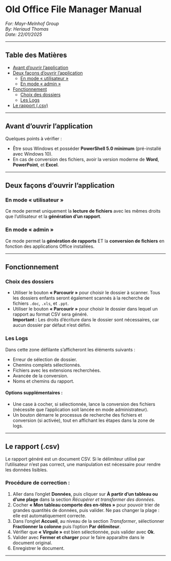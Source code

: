 
# Old Office File Manager Manual

_For: Mayr-Melnhof Group_  
_By: Heriaud Thomas_  
_Date: 22/01/2025_

---

## Table des Matières

- [Avant d’ouvrir l’application](#avant-douvrir-lapplication)
- [Deux façons d’ouvrir l’application](#deux-façons-douvrir-lapplication)
  - [En mode « utilisateur »](#en-mode-utilisateur)
  - [En mode « admin »](#en-mode-admin)
- [Fonctionnement](#fonctionnement)
  - [Choix des dossiers](#choix-des-dossiers)
  - [Les Logs](#les-logs)
- [Le rapport (.csv)](#le-rapport-csv)

---

## Avant d’ouvrir l’application

Quelques points à vérifier :

- Être sous Windows et posséder **PowerShell 5.0 minimum** (pré-installé avec Windows 10).
- En cas de conversion des fichiers, avoir la version moderne de **Word**, **PowerPoint**, et **Excel**.

---

## Deux façons d’ouvrir l’application

### En mode « utilisateur »
Ce mode permet uniquement la **lecture de fichiers** avec les mêmes droits que l’utilisateur et la **génération d’un rapport**.

### En mode « admin »
Ce mode permet la **génération de rapports** ET la **conversion de fichiers** en fonction des applications Office installées.

---

## Fonctionnement

### Choix des dossiers

- Utiliser le bouton **« Parcourir »** pour choisir le dossier à scanner. Tous les dossiers enfants seront également scannés à la recherche de fichiers `.doc`, `.xls`, et `.ppt`.
- Utiliser le bouton **« Parcourir »** pour choisir le dossier dans lequel un rapport au format CSV sera généré.  
  **Important :** Les droits d’écriture dans le dossier sont nécessaires, car aucun dossier par défaut n’est défini.



### Les Logs

Dans cette zone défilante s’afficheront les éléments suivants :
- Erreur de sélection de dossier.
- Chemins complets sélectionnés.
- Fichiers avec les extensions recherchées.
- Avancée de la conversion.
- Noms et chemins du rapport.



#### Options supplémentaires :
+ Une case à cocher, si sélectionnée, lance la conversion des fichiers (nécessite que l’application soit lancée en mode administrateur).
+ Un bouton démarre le processus de recherche des fichiers et conversion (si activée), tout en affichant les étapes dans la zone de logs.

---

## Le rapport (.csv)

Le rapport généré est un document CSV. Si le délimiteur utilisé par l’utilisateur n’est pas correct, une manipulation est nécessaire pour rendre les données lisibles.

### Procédure de correction :

1. Aller dans l’onglet **Données**, puis cliquer sur **À partir d’un tableau ou d’une plage** dans la section _Récupérer et transformer des données_.
2. Cocher **« Mon tableau comporte des en-têtes »** pour pouvoir trier de grandes quantités de données, puis valider. Ne pas changer la plage : elle est automatiquement correcte.
3. Dans l’onglet **Accueil**, au niveau de la section _Transformer_, sélectionner **Fractionner la colonne** puis l’option **Par délimiteur**.
4. Vérifier que **« Virgule »** est bien sélectionnée, puis valider avec **Ok**.
5. Valider avec **Fermer et charger** pour le faire apparaître dans le document original.
6. Enregistrer le document.

---
